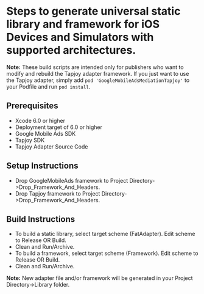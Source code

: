 # Steps to generate universal static library and framework for iOS Devices and Simulators with supported architectures.

**Note:** These build scripts are intended only for publishers who want to
modify and rebuild the Tapjoy adapter framework. If you just want to use the
Tapjoy adapter, simply add `pod 'GoogleMobileAdsMediationTapjoy'` to
your Podfile and run `pod install`.

## Prerequisites
- Xcode 6.0 or higher
- Deployment target of 6.0 or higher
- Google Mobile Ads SDK
- Tapjoy SDK
- Tapjoy Adapter Source Code

## Setup Instructions
- Drop GoogleMobileAds framework to
  Project Directory->Drop_Framework_And_Headers.
- Drop Tapjoy framework to Project Directory->Drop_Framework_And_Headers.

## Build Instructions
- To build a static library, select target scheme (FatAdapter). Edit scheme to
  Release OR Build.
- Clean and Run/Archive.
- To build a framework, select target scheme (Framework). Edit scheme to
  Release OR Build.
- Clean and Run/Archive.

**Note:** New adapter file and/or framework will be generated in your
      Project Directory->Library folder.
